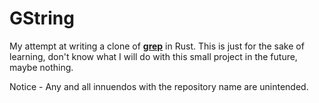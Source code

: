 # GString
My attempt at writing a clone of [**grep**](https://github.com/git/git/blob/master/grep.c) in Rust. This is just for the sake of learning, don't know what I will do with this small project in the future, maybe nothing.

Notice - Any and all innuendos with the repository name are unintended. 
